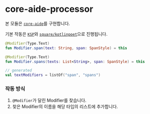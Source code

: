 # core-aide-processor

본 모듈은 [`core-aide`](../core-aide)를 구현합니다.

기본 작동은 [`KSP`](https://kotlinlang.org/docs/ksp-overview.html)와 [`square/kotlinpoet`](https://github.com/square/kotlinpoet)으로 진행됩니다.

```kotlin
@Modifier(Type.Text)
fun Modifier.span(text: String, span: SpanStyle) = this

@Modifier(Type.Text)
fun Modifier.spans(texts: List<String>, span: SpanStyle) = this

// generated
val textModifiers = listOf("span", "spans")
```

### 작동 방식

1. `@Modifier`가 달린 Modifier를 찾습니다.
2. 찾은 Modifier의 이름을 해당 타입의 리스트에 추가합니다.
